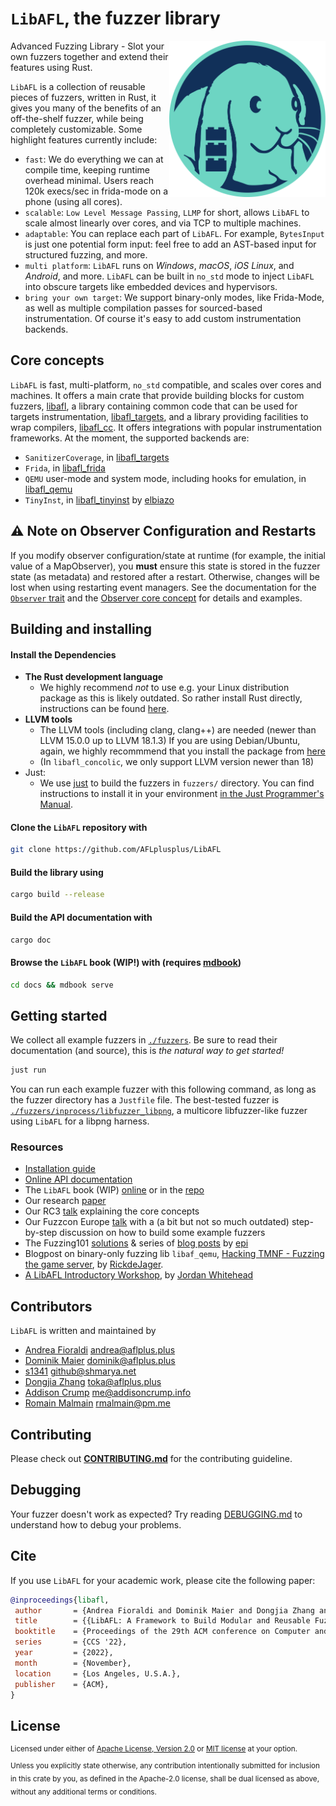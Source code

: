 # `LibAFL`, the fuzzer library

 <img align="right" src="https://raw.githubusercontent.com/AFLplusplus/Website/main/static/libafl_logo.svg" alt="LibAFL logo" width="250" heigh="250">

Advanced Fuzzing Library - Slot your own fuzzers together and extend their features using Rust.

`LibAFL` is a collection of reusable pieces of fuzzers, written in Rust, it gives you many of the benefits of an off-the-shelf fuzzer, while being completely customizable.
Some highlight features currently include:

- `fast`: We do everything we can at compile time, keeping runtime overhead minimal. Users reach 120k execs/sec in frida-mode on a phone (using all cores).
- `scalable`: `Low Level Message Passing`, `LLMP` for short, allows `LibAFL` to scale almost linearly over cores, and via TCP to multiple machines.
- `adaptable`: You can replace each part of `LibAFL`. For example, `BytesInput` is just one potential form input:
feel free to add an AST-based input for structured fuzzing, and more.
- `multi platform`: `LibAFL` runs on *Windows*, *macOS*, *iOS* *Linux*, and *Android*, and more. `LibAFL` can be built in `no_std` mode to inject `LibAFL` into obscure targets like embedded devices and hypervisors.
- `bring your own target`: We support binary-only modes, like Frida-Mode, as well as multiple compilation passes for sourced-based instrumentation. Of course it's easy to add custom instrumentation backends.

## Core concepts

`LibAFL` is fast, multi-platform, `no_std` compatible, and scales over cores and machines. It offers a main crate that provide building blocks for custom fuzzers, [libafl](./crates/libafl), a library containing common code that can be used for targets instrumentation, [libafl_targets](./crates/libafl_targets), and a library providing facilities to wrap compilers, [libafl_cc](./crates/libafl_cc). It offers integrations with popular instrumentation frameworks. At the moment, the supported backends are:

- `SanitizerCoverage`, in [libafl_targets](./crates/libafl_targets)
- `Frida`, in [libafl_frida](./crates/libafl_frida)
- `QEMU` user-mode and system mode, including hooks for emulation, in [libafl_qemu](./crates/libafl_qemu)
- `TinyInst`, in [libafl_tinyinst](./crates/libafl_tinyinst) by [elbiazo](https://github.com/elbiazo)

## ⚠️ Note on Observer Configuration and Restarts

If you modify observer configuration/state at runtime (for example, the initial value of a MapObserver), you **must** ensure this state is stored in the fuzzer state (as metadata) and restored after a restart. Otherwise, changes will be lost when using restarting event managers. See the documentation for the [`Observer` trait](./crates/libafl/src/observers/mod.rs) and the [Observer core concept](./docs/src/core_concepts/observer.md#observer-state-restoration-and-restarts) for details and examples.

## Building and installing

#### Install the Dependencies

- **The Rust development language**
  - We highly recommend *not* to use e.g. your Linux distribution package as this is likely outdated. So rather install Rust directly, instructions can be found [here](https://www.rust-lang.org/tools/install).
- **LLVM tools**
  - The LLVM tools (including clang, clang++) are needed (newer than LLVM 15.0.0 up to LLVM 18.1.3) If you are using Debian/Ubuntu, again, we highly recommmend that you install the package from [here](https://apt.llvm.org/)
  - (In `libafl_concolic`, we only support LLVM version newer than 18)
- Just:
  - We use [just](https://github.com/casey/just) to build the fuzzers in `fuzzers/` directory. You can find instructions to install it in your environment [in the Just Programmer's Manual](https://just.systems/man/en/packages.html).

#### Clone the `LibAFL` repository with

```sh
git clone https://github.com/AFLplusplus/LibAFL
```

#### Build the library using

```sh
cargo build --release
```

#### Build the API documentation with

```sh
cargo doc
```

#### Browse the `LibAFL` book (WIP!) with (requires [mdbook](https://rust-lang.github.io/mdBook/index.html))

```sh
cd docs && mdbook serve
```

## Getting started

We collect all example fuzzers in [`./fuzzers`](./fuzzers/).
Be sure to read their documentation (and source), this is *the natural way to get started!*

```sh
just run
```

You can run each example fuzzer with this following command, as long as the fuzzer directory has a `Justfile` file. The best-tested fuzzer is [`./fuzzers/inprocess/libfuzzer_libpng`](./fuzzers/inprocess/libfuzzer_libpng), a multicore libfuzzer-like fuzzer using `LibAFL` for a libpng harness.

### Resources

- [Installation guide](./docs/src/getting_started/setup.md)
- [Online API documentation](https://docs.rs/libafl/)
- The `LibAFL` book (WIP) [online](https://aflplus.plus/libafl-book) or in the [repo](./docs/src/)
- Our research [paper](https://www.s3.eurecom.fr/docs/ccs22_fioraldi.pdf)
- Our RC3 [talk](http://www.youtube.com/watch?v=3RWkT1Q5IV0 "Fuzzers Like LEGO") explaining the core concepts
- Our Fuzzcon Europe [talk](https://www.youtube.com/watch?v=PWB8GIhFAaI "LibAFL: The Advanced Fuzzing Library") with a (a bit but not so much outdated) step-by-step discussion on how to build some example fuzzers
- The Fuzzing101 [solutions](https://github.com/epi052/fuzzing-101-solutions) & series of [blog posts](https://epi052.gitlab.io/notes-to-self/blog/2021-11-01-fuzzing-101-with-libafl/) by [epi](https://github.com/epi052)
- Blogpost on binary-only fuzzing lib `libaf_qemu`, [Hacking TMNF - Fuzzing the game server](https://blog.bricked.tech/posts/tmnf/part1/), by [RickdeJager](https://github.com/RickdeJager).
- [A LibAFL Introductory Workshop](https://www.atredis.com/blog/2023/12/4/a-libafl-introductory-workshop), by [Jordan Whitehead](https://github.com/jordan9001)

## Contributors

`LibAFL` is written and maintained by

- [Andrea Fioraldi](https://twitter.com/andreafioraldi) <andrea@aflplus.plus>
- [Dominik Maier](https://twitter.com/domenuk) <dominik@aflplus.plus>
- [s1341](https://twitter.com/srubenst1341) <github@shmarya.net>
- [Dongjia Zhang](https://github.com/tokatoka) <toka@aflplus.plus>
- [Addison Crump](https://github.com/addisoncrump) <me@addisoncrump.info>
- [Romain Malmain](https://github.com/rmalmain) <rmalmain@pm.me>

## Contributing

Please check out **[CONTRIBUTING.md](CONTRIBUTING.md)** for the contributing guideline.

## Debugging

Your fuzzer doesn't work as expected? Try reading [DEBUGGING.md](./docs/src/DEBUGGING.md) to understand how to debug your problems.

## Cite

If you use `LibAFL` for your academic work, please cite the following paper:

```bibtex
@inproceedings{libafl,
 author       = {Andrea Fioraldi and Dominik Maier and Dongjia Zhang and Davide Balzarotti},
 title        = {{LibAFL: A Framework to Build Modular and Reusable Fuzzers}},
 booktitle    = {Proceedings of the 29th ACM conference on Computer and communications security (CCS)},
 series       = {CCS '22},
 year         = {2022},
 month        = {November},
 location     = {Los Angeles, U.S.A.},
 publisher    = {ACM},
}
```

## License

<sup>
Licensed under either of <a href="LICENSE-APACHE">Apache License, Version
2.0</a> or <a href="LICENSE-MIT">MIT license</a> at your option.
</sup>

<br>

<sub>
Unless you explicitly state otherwise, any contribution intentionally submitted
for inclusion in this crate by you, as defined in the Apache-2.0 license, shall
be dual licensed as above, without any additional terms or conditions.
</sub>
